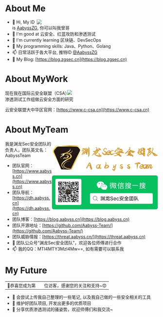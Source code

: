 # About Me

<img align='right' src="https://github-readme-stats.zohan.tech/api?username=AabyssZG&hide_title=true&hide_border=true&show_icons=true&include_all_commits=true&bg_color=0,EC6C6C,FFD479,FFFC79,73FA79&theme=graywhite&locale=cn" width="400">

- 👋 Hi, My ID is [AabyssZG](https://twitter.com/AabyssZG), 你可以叫我曾哥
- 👀 I'm good at 云安全、红蓝攻防和渗透测试
- 🌱 I'm currently learning 区块链、DevSecOps
- 💞️ My programming skills: Java、Python、Golang
- 📫 日常活跃于各大平台, 推特ID [@AabyssZG](https://twitter.com/AabyssZG)
- 👋 My Blog: [https://blog.zgsec.cn](https://blog.zgsec.cn)

# About MyWork

<img align='right' src="https://www.c-csa.cn/u_file/photo/20200609/053979bc45.png" width="300">

现在我在国际云安全联盟（CSA）渗透测试工作组做云安全方面的研究

云安全联盟大中华区官网：[https://www.c-csa.cn](https://www.c-csa.cn)

# About MyTeam

<img align='right' src="./TeamLogo-New.jpg" width="350">

我是渊龙Sec安全团队的负责人，团队英文名：AabyssTeam

- 团队官网：[https://www.aabyss.cn](https://www.aabyss.cn)
- 团队导航：[https://dh.aabyss.cn](https://dh.aabyss.cn)
- 团队博客：[https://blog.aabyss.cn](https://blog.aabyss.cn)
- 团队开源地址：[https://github.com/Aabyss-Team/](https://github.com/Aabyss-Team/)
- 团队威胁情报：[https://threat.aabyss.cn/](https://threat.aabyss.cn)
- 💞️ 团队公众号“渊龙Sec安全团队”，欢迎各位师傅进行合作
- 📫 我的QQ：MTI4MTY3MzI4Mw==, 如有需要可以联系我

# My Future

<table>
  <tr>
    <td>🥰恭喜您成为第</td>
    <td><img src="https://profile-counter.glitch.me/AabyssZG/count.svg" alt="" /></td>
    <td>位访客，感谢您的关注和支持~😍</td>
  </tr>
</table>

- 👀 会尝试上传我自己整理的一些笔记, 以及我自己做的一些安全相关的工具
- 🌱 维护好团队项目, 开发出更多的优质项目
- 👋 分享优质渗透测试的骚姿势，欢迎师傅们和我交流~
